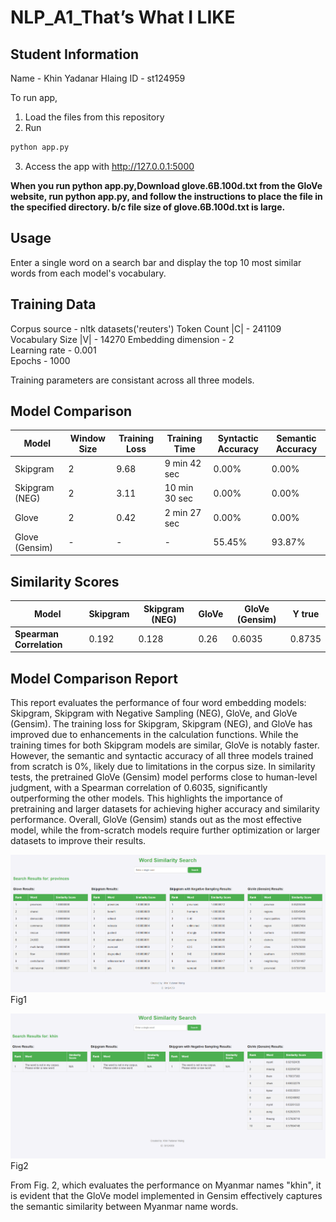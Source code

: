 # NLP_A1_That’s What I LIKE

## Student Information
Name - Khin Yadanar Hlaing 
ID - st124959


To run app, 
1. Load the files from this repository
2. Run
```sh
python app.py
```
3. Access the app with http://127.0.0.1:5000 

**When you run python app.py,Download glove.6B.100d.txt from the GloVe website, run python app.py, and follow the instructions to place the file in the specified directory. b/c file size of glove.6B.100d.txt is large.**

## Usage
Enter a single word on a search bar and display the top 10 most similar words from each model's vocabulary.

## Training Data
Corpus source - nltk datasets('reuters')
Token Count |C| - 241109  
Vocabulary Size |V| - 14270
Embedding dimension - 2  
Learning rate - 0.001  
Epochs - 1000  

Training parameters are consistant across all three models.  

## Model Comparison

| Model             | Window Size | Training Loss | Training Time | Syntactic Accuracy | Semantic Accuracy |
|-------------------|-------------|---------------|---------------|--------------------|-------------------|
| Skipgram          | 2     | 9.68      | 9 min 42 sec       | 0.00%            | 0.00%           |
| Skipgram (NEG)    | 2     | 3.11       | 10 min 30 sec       | 0.00%            | 0.00%           |
| Glove             | 2     | 0.42       | 2 min 27 sec       | 0.00%            | 0.00%           |
| Glove (Gensim)    | -     | -       | -       | 55.45%            | 93.87%           |

## Similarity Scores

| Model               | Skipgram | Skipgram (NEG) | GloVe | GloVe (Gensim) | Y true |
|---------------------|-----------|----------------|-------|----------------|--------|
| **Spearman Correlation**             | 0.192   | 0.128        | 0.26 | 0.6035        | 0.8735 |


## Model Comparison Report
This report evaluates the performance of four word embedding models: Skipgram, Skipgram with Negative Sampling (NEG), GloVe, and GloVe (Gensim). The training loss for Skipgram, Skipgram (NEG), and GloVe has improved due to enhancements in the calculation functions. While the training times for both Skipgram models are similar, GloVe is notably faster. However, the semantic and syntactic accuracy of all three models trained from scratch is 0%, likely due to limitations in the corpus size. In similarity tests, the pretrained GloVe (Gensim) model performs close to human-level judgment, with a Spearman correlation of 0.6035, significantly outperforming the other models. This highlights the importance of pretraining and larger datasets for achieving higher accuracy and similarity performance. Overall, GloVe (Gensim) stands out as the most effective model, while the from-scratch models require further optimization or larger datasets to improve their results.

![Word Similarity Search for "provinces" ](images/provinces.png) Fig1

![Word Similarity Search for "khin" ](images/khin.png) Fig2

 From Fig. 2, which evaluates the performance on Myanmar names "khin", it is evident that the GloVe model implemented in Gensim effectively captures the semantic similarity between Myanmar name words.


